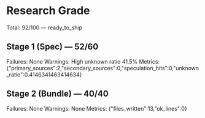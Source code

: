 # Research Grade
Total: 92/100 — ready_to_ship

## Stage 1 (Spec) — 52/60
Failures: None
Warnings: High unknown ratio 41.5%
Metrics: {"primary_sources":2,"secondary_sources":0,"speculation_hits":0,"unknown_ratio":0.4146341463414634}

## Stage 2 (Bundle) — 40/40
Failures: None
Warnings: None
Metrics: {"files_written":13,"ok_lines":0}